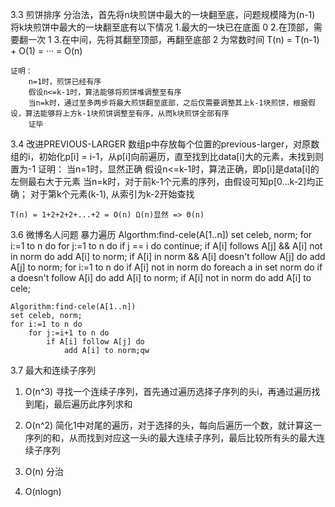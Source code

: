 


3.3 煎饼排序
    分治法，首先将n块煎饼中最大的一块翻至底，问题规模降为(n-1)
    将k块煎饼中最大的一块翻至底有以下情况
        1.最大的一块已在底面 0
        2.在顶部，需要翻一次 1
        3.在中间，先将其翻至顶部，再翻至底部 2
        为常数时间
    T(n) = T(n-1) + O(1) = ··· = O(n)

    证明：
        n=1时，煎饼已经有序
        假设n<=k-1时，算法能够将煎饼堆调整至有序
        当n=k时，通过至多两步将最大煎饼翻至底部，之后仅需要调整其上k-1块煎饼，根据假设，算法能够将上方k-1块煎饼调整至有序，从而k块煎饼全部有序
        证毕

3.4 改进PREVIOUS-LARGER
    数组p中存放每个位置的previous-larger，对原数组的i，初始化p[i] = i-1，从p[i]向前遍历，直至找到比data[i]大的元素，未找到则置为-1
    证明：
        当n=1时，显然正确
        假设n<=k-1时，算法正确，即p[i]是data[i]的左侧最右大于元素
        当n=k时，对于前k-1个元素的序列，由假设可知p[0...k-2]均正确；
            对于第k个元素(k-1), 从索引为k-2开始查找
    
    T(n) = 1+2+2+2+...+2 = O(n) Ω(n)显然 => Θ(n)

3.6 微博名人问题
    暴力遍历
    Algorthm:find-cele(A[1..n])
    set celeb, norm;
    for i:=1 to n do
        for j:=1 to n do
            if j == i do
                continue;
            if A[i] follows A[j] && A[i] not in norm do
                add A[i] to norm;
            if A[i] in norm && A[i] doesn't follow A[j] do
                add A[j] to norm;
    for i:=1 to n do
        if A[i] not in norm do
            foreach a in set norm do
                if a doesn't follow A[i] do
                    add A[i] to norm;
            if A[i] not in norm do
                add A[i] to cele;



    Algorithm:find-cele(A[1..n])
    set celeb, norm;
    for i:=1 to n do
        for j:=i+1 to n do
            if A[i] follow A[j] do
                add A[i] to norm;qw


3.7 最大和连续子序列
1. O(n^3)
    寻找一个连续子序列，首先通过遍历选择子序列的头i，再通过遍历找到尾j，最后遍历此序列求和
2. O(n^2)
    简化1中对尾的遍历，对于选择的头，每向后遍历一个数，就计算这一序列的和，从而找到对应这一头i的最大连续子序列，最后比较所有头的最大连续子序列
3. O(n) 分治

4. O(nlogn)